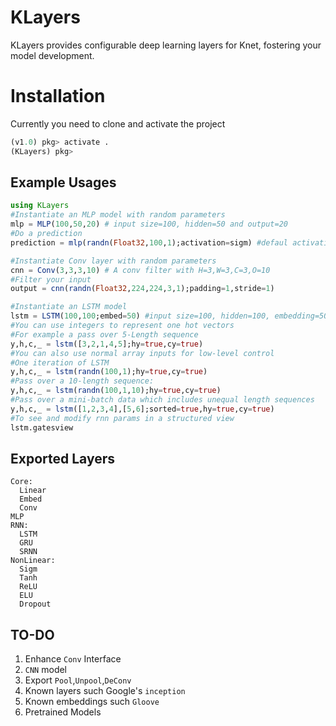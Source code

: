 # KLayers
KLayers provides configurable deep learning layers for Knet, fostering your model development.
# Installation
Currently you need to clone and activate the project
```JULIA
(v1.0) pkg> activate .
(KLayers) pkg>
```
## Example Usages

```JULIA  
using KLayers
#Instantiate an MLP model with random parameters
mlp = MLP(100,50,20) # input size=100, hidden=50 and output=20
#Do a prediction
prediction = mlp(randn(Float32,100,1);activation=sigm) #defaul activation is relu

#Instantiate Conv layer with random parameters
cnn = Conv(3,3,3,10) # A conv filter with H=3,W=3,C=3,O=10
#Filter your input
output = cnn(randn(Float32,224,224,3,1);padding=1,stride=1)

#Instantiate an LSTM model
lstm = LSTM(100,100;embed=50) #input size=100, hidden=100, embedding=50
#You can use integers to represent one hot vectors
#For example a pass over 5-Length sequence
y,h,c,_ = lstm([3,2,1,4,5];hy=true,cy=true)
#You can also use normal array inputs for low-level control
#One iteration of LSTM
y,h,c,_ = lstm(randn(100,1);hy=true,cy=true)
#Pass over a 10-length sequence:
y,h,c,_ = lstm(randn(100,1,10);hy=true,cy=true)
#Pass over a mini-batch data which includes unequal length sequences
y,h,c,_ = lstm([1,2,3,4],[5,6];sorted=true,hy=true,cy=true)
#To see and modify rnn params in a structured view
lstm.gatesview

```

## Exported Layers
```
Core:
  Linear
  Embed
  Conv
MLP
RNN:
  LSTM
  GRU
  SRNN
NonLinear:
  Sigm
  Tanh
  ReLU
  ELU
  Dropout
```

## TO-DO
1) Enhance `Conv` Interface   
2) `CNN` model  
3) Export `Pool`,`Unpool`,`DeConv`
4) Known layers such Google's `inception`   
5) Known embeddings such `Gloove`   
6) Pretrained Models   

